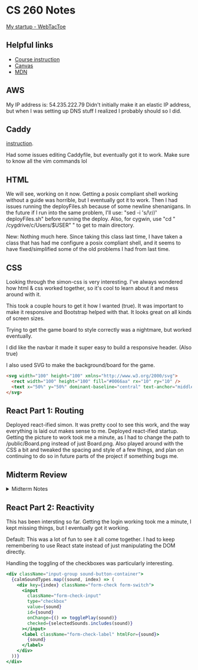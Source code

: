 # CS 260 Notes

[My startup - WebTacToe](https://mfcs260.click)

## Helpful links

- [Course instruction](https://github.com/webprogramming260)
- [Canvas](https://byu.instructure.com)
- [MDN](https://developer.mozilla.org)

## AWS

My IP address is: 54.235.222.79
Didn't initially make it an elastic IP address, but when I was setting up DNS stuff I realized I probably should so I did.

## Caddy

[instruction](https://github.com/webprogramming260/.github/blob/main/profile/webServers/https/https.md).

Had some issues editing Caddyfile, but eventually got it to work. Make sure to know all the vim commands lol

## HTML

We will see, working on it now. Getting a posix compliant shell working without a guide was horrible, but I eventually got it to work. Then I had issues running the deployFiles.sh because of some newline shenanigans. In the future if I run into the same problem, I'll use: "sed -i 's/\r//' deployFiles.sh" before running the deploy. Also, for cygwin, use "cd " /cygdrive/c/Users/$USER" " to get to main directory.

New: Nothing much here. Since taking this class last time, I have taken a class that has had me configure a posix compliant shell, and it seems to have fixed/simplified some of the old problems I had from last time.

## CSS

Looking through the simon-css is very interesting. I've always wondered how html & css worked together, so it's cool to learn about it and mess around with it.

This took a couple hours to get it how I wanted (true). It was important to make it responsive and Bootstrap helped with that. It looks great on all kinds of screen sizes.

Trying to get the game board to style correctly was a nightmare, but worked eventually.

I did like the navbar it made it super easy to build a responsive header. (Also true)

I also used SVG to make the background/board for the game.

```html
<svg width="100" height="100" xmlns="http://www.w3.org/2000/svg">
  <rect width="100" height="100" fill="#0066aa" rx="10" ry="10" />
  <text x="50%" y="50%" dominant-baseline="central" text-anchor="middle" font-size="72" font-family="Arial" fill="white">C</text>
</svg>
```

## React Part 1: Routing

Deployed react-ified simon. It was pretty cool to see this work, and the way everything is laid out makes sense to me. 
Deployed react-ified startup. Getting the picture to work took me a minute, as I had to change the path to /public/Board.png instead of just Board.png. Also played around with the CSS a bit and tweaked the spacing and style of a few things, and plan on continuing to do so in future parts of the project if something bugs me.

## Midterm Review
<details>
  <summary>Midterm Notes</summary>
In the following code, what does the link element do?
```
- Link to another doc/page
```
In the following code,  what does a div tag do?
```
- Groups HTML elements
```
In the following code, what is the difference between the #title and .grid selector?
```
- '#' applies to a single unique element, while . can apply to multiple elements so that they share the same properties
```
In the following code, what is the difference between padding and margin?
```
- padding creates space from the edge for child elements, and margins create space on the outside of the element from other sibling/parent elements
```
Given this HTML and this CSS how will the images be displayed using flex?
```
- ?
```
What does the following padding CSS do?
```
- ?
```
What does the following code using arrow syntax function declaration do?
```
- Shortened function declaration?
```
What does the following code using map with an array output?
```
- /**shrug*/*
```
What does the following code output using getElementByID and addEventListener?
```
- ?
```
What does the following line of Javascript do using a # selector?
```
- ?
```
Which of the following are true? (mark all that are true about the DOM)
```
- ?
```
By default, the HTML span element has a default CSS display property value of:
```
- Inline
```
How would you use CSS to change all the div elements to have a background color of red?
```
- div { background-color: red } (Pretty sure that's the right syntax.)
```
How would you display an image with a hyperlink in HTML?
```
- Image inside anchor element w/ href
```
In the CSS box model, what is the ordering of the box layers starting at the inside and working out?
```
- Content, padding, border, margin
```
Given the following HTML, what CSS would you use to set the text "trouble" to green and leave the "double" text unaffected?
```
- Give "trouble" tag in html and .trouble { color: green; } (Or whatever tag you use.)
```
What will the following code output when executed using a for loop and console.log?
```
- ?
```
How would you use JavaScript to select an element with the id of “byu” and change the text color of that element to green?
```
- elementOrWhatever = document.getElementByID("byu");
- elementOrWhatever.style.color = "green";
```
What is the opening HTML tag for a paragraph, ordered list, unordered list, second level heading, first level heading, third level heading?
```
- "< p>< ol>< ul>< h2>< h1>< h3>"
```
How do you declare the document type to be html?
```
- "<! DOCTYPE html>"
```
What is valid javascript syntax for if, else, for, while, switch statements?
```
- Not needed
```
What is the correct syntax for creating a javascript object?
```
- object = {
-    property1: 1,
-    property2: 2
-    }
```
Is it possible to add new properties to javascript objects?
```
- Yup
```
If you want to include JavaScript on an HTML page, which tag do you use?
```
- "< script>"
```
Given the following HTML, what JavaScript could you use to set the text "animal" to "crow" and leave the "fish" text unaffected?
```
- ?
```
Which of the following correctly describes JSON?
```
- ?
```
What does the console command chmod, pwd, cd, ls, vim, nano, mkdir, mv, rm, man, ssh, ps, wget, sudo  do?
```
- chmod: file/directory permissions, pwd: print working directory, cd: change directory, ls: list directory, vim: create/edit a file, nano: open/create file, mkdir: make directory, mv: move file, rm: remove file, man: manual pages/docs, ssh: secure connection to another machine, ps: process status, wget: download file from internet, sudo: execute command w/ root privileges
```
Which of the following console command creates a remote shell session?
```
- ssh
```
Which of the following is true when the -la parameter is specified for the ls console command?
```
- ?
```
Which of the following is true for the domain name banana.fruit.bozo.click, which is the top level domain, which is a subdomain, which is a root domain?
```
- sub: banana.fruit. root: bozo top: .click
```
Is a web certificate is necessary to use HTTPS.
```
- Yes
```
Can a DNS A record can point to an IP address or another A record.
```
- only IP address
```
Port 443, 80, 22 is reserved for which protocol?
```
- Https, Http, and SSH respectively
```
What will the following code using Promises output when executed?
```
- ?
```
</details>

## React Part 2: Reactivity

This has been intersting so far. Getting the login working took me a minute, I kept missing things, but I eventually got it working.

Default:
This was a lot of fun to see it all come together. I had to keep remembering to use React state instead of just manipulating the DOM directly.

Handling the toggling of the checkboxes was particularly interesting.

```jsx
<div className="input-group sound-button-container">
  {calmSoundTypes.map((sound, index) => (
    <div key={index} className="form-check form-switch">
      <input
        className="form-check-input"
        type="checkbox"
        value={sound}
        id={sound}
        onChange={() => togglePlay(sound)}
        checked={selectedSounds.includes(sound)}
      ></input>
      <label className="form-check-label" htmlFor={sound}>
        {sound}
      </label>
    </div>
  ))}
</div>
```
